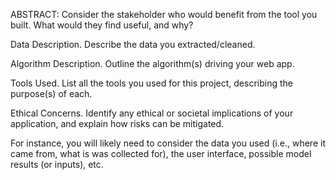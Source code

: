 ABSTRACT:
Consider the stakeholder who would benefit from the tool you built. What would they find useful, and why?

Data Description. Describe the data you extracted/cleaned.

Algorithm Description. Outline the algorithm(s) driving your web app.

Tools Used. List all the tools you used for this project, describing the purpose(s) of each.

Ethical Concerns. Identify any ethical or societal implications of your application, and explain how risks can be mitigated.

For instance, you will likely need to consider the data you used (i.e., where it came from, what is was collected for), the user interface, possible model results (or inputs), etc.

